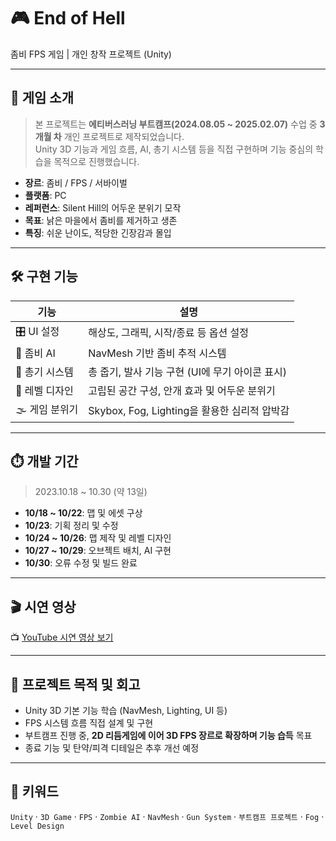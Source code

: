 # 🎮 End of Hell

좀비 FPS 게임 | 개인 창작 프로젝트 (Unity)

---

## 📌 게임 소개

> 본 프로젝트는 **에티버스러닝 부트캠프(2024.08.05 ~ 2025.02.07)** 수업 중 **3개월 차** 개인 프로젝트로 제작되었습니다.  
> Unity 3D 기능과 게임 흐름, AI, 총기 시스템 등을 직접 구현하며 기능 중심의 학습을 목적으로 진행했습니다.

- **장르**: 좀비 / FPS / 서바이벌  
- **플랫폼**: PC  
- **레퍼런스**: Silent Hill의 어두운 분위기 모작  
- **목표**: 낡은 마을에서 좀비를 제거하고 생존  
- **특징**: 쉬운 난이도, 적당한 긴장감과 몰입

---

## 🛠️ 구현 기능

| 기능          | 설명 |
|---------------|------|
| 🎛️ UI 설정      | 해상도, 그래픽, 시작/종료 등 옵션 설정 |
| 🧟 좀비 AI      | NavMesh 기반 좀비 추적 시스템 |
| 🔫 총기 시스템  | 총 줍기, 발사 기능 구현 (UI에 무기 아이콘 표시) |
| 🧱 레벨 디자인  | 고립된 공간 구성, 안개 효과 및 어두운 분위기 |
| 🌫️ 게임 분위기 | Skybox, Fog, Lighting을 활용한 심리적 압박감 |

---

## ⏱️ 개발 기간

> 2023.10.18 ~ 10.30 (약 13일)

- **10/18 ~ 10/22**: 맵 및 에셋 구상  
- **10/23**: 기획 정리 및 수정  
- **10/24 ~ 10/26**: 맵 제작 및 레벨 디자인  
- **10/27 ~ 10/29**: 오브젝트 배치, AI 구현  
- **10/30**: 오류 수정 및 빌드 완료

---

## 🎬 시연 영상

📺 [YouTube 시연 영상 보기](https://youtu.be/xAHx-Yqrb4k)

---

## 📁 프로젝트 목적 및 회고

- Unity 3D 기본 기능 학습 (NavMesh, Lighting, UI 등)
- FPS 시스템 흐름 직접 설계 및 구현
- 부트캠프 진행 중, **2D 리듬게임에 이어 3D FPS 장르로 확장하며 기능 습득** 목표
- 종료 기능 및 탄약/피격 디테일은 추후 개선 예정

---

## 🧠 키워드
`Unity` · `3D Game` · `FPS` · `Zombie AI` · `NavMesh` · `Gun System` · `부트캠프 프로젝트` · `Fog` · `Level Design`

